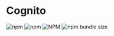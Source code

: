 # Cognito

![npm](https://img.shields.io/npm/dm/@juniyadi/cognito)
![npm](https://img.shields.io/npm/v/@juniyadi/cognito)
![NPM](https://img.shields.io/npm/l/@juniyadi/cognito)
![npm bundle size](https://img.shields.io/bundlephobia/min/@juniyadi/cognito)
